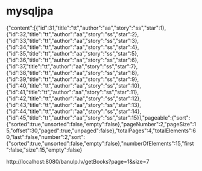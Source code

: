 # mysqljpa

{"content":[{"id":31,"title":"tt","author":"aa","story":"ss","star":1},{"id":32,"title":"tt","author":"aa","story":"ss","star":2},{"id":33,"title":"tt","author":"aa","story":"ss","star":3},{"id":34,"title":"tt","author":"aa","story":"ss","star":4},{"id":35,"title":"tt","author":"aa","story":"ss","star":5},{"id":36,"title":"tt","author":"aa","story":"ss","star":6},{"id":37,"title":"tt","author":"aa","story":"ss","star":7},{"id":38,"title":"tt","author":"aa","story":"ss","star":8},{"id":39,"title":"tt","author":"aa","story":"ss","star":9},{"id":40,"title":"tt","author":"aa","story":"ss","star":10},{"id":41,"title":"tt","author":"aa","story":"ss","star":11},{"id":42,"title":"tt","author":"aa","story":"ss","star":12},{"id":43,"title":"tt","author":"aa","story":"ss","star":13},{"id":44,"title":"tt","author":"aa","story":"ss","star":14},{"id":45,"title":"tt","author":"aa","story":"ss","star":15}],"pageable":{"sort":{"sorted":true,"unsorted":false,"empty":false},"pageNumber":2,"pageSize":15,"offset":30,"paged":true,"unpaged":false},"totalPages":4,"totalElements":60,"last":false,"number":2,"sort":{"sorted":true,"unsorted":false,"empty":false},"numberOfElements":15,"first":false,"size":15,"empty":false}

http://localhost:8080/banulp.lv/getBooks?page=1&size=7